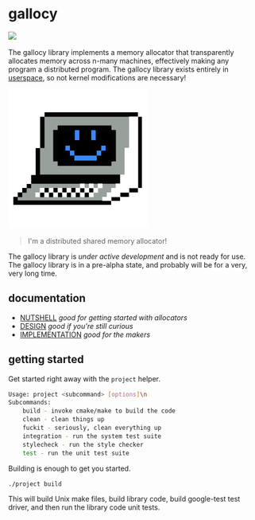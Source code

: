 # gallocy

<a href="https://travis-ci.org/sholsapp/gallocy">
<img src='https://secure.travis-ci.org/sholsapp/gallocy.png?branch=master'>
</a>

The gallocy library implements a memory allocator that transparently allocates
memory across n-many machines, effectively making any program a distributed
program. The gallocy library exists entirely in
[userspace](http://www.linfo.org/user_space.html), so not kernel modifications
are necessary!

![This is Exabyte.](./resources/images/exabyte-logo.png)

>  I'm a distributed shared memory allocator!

The gallocy library is *under active development* and is not ready for use. The
gallocy library is in a pre-alpha state, and probably will be for a very, very
long time.

## documentation

  - [NUTSHELL](./resources/NUTSHELL.md) *good for getting started with allocators*
  - [DESIGN](./resources/DESIGN.md) *good if you're still curious*
  - [IMPLEMENTATION](./resources/IMPLEMENTATION.md) *good for the makers*

## getting started

Get started right away with the `project` helper.

```bash
Usage: project <subcommand> [options]\n
Subcommands:
    build - invoke cmake/make to build the code
    clean - clean things up
    fuckit - seriously, clean everything up
    integration - run the system test suite
    stylecheck - run the style checker
    test - run the unit test suite
```

Building is enough to get you started.

```bash
./project build
```

This will build Unix make files, build library code, build google-test test
driver, and then run the library code unit tests.
